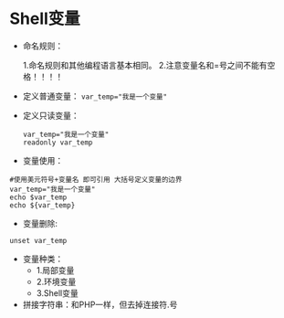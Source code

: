 # Shell变量

- 命名规则：  

   1.命名规则和其他编程语言基本相同。
   2.注意变量名和=号之间不能有空格！！！！
   
- 定义普通变量：
   `var_temp="我是一个变量"`
- 定义只读变量：
   ```
   var_temp="我是一个变量"
   readonly var_temp
   ```
- 变量使用：
```
#使用美元符号+变量名 即可引用 大括号定义变量的边界
var_temp="我是一个变量"
echo $var_temp
echo ${var_temp}
```
- 变量删除:

 ```unset var_temp ```
- 变量种类：
   - 1.局部变量
   - 2.环境变量
   - 3.Shell变量
- 拼接字符串：和PHP一样，但去掉连接符.号  

   
 
